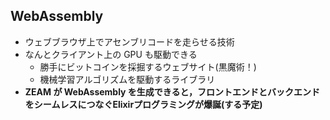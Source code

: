 ##  WebAssembly

* ウェブブラウザ上でアセンブリコードを走らせる技術
* なんとクライアント上の GPU も駆動できる
  * 勝手にビットコインを採掘するウェブサイト(黒魔術！)
  * 機械学習アルゴリズムを駆動するライブラリ
* **ZEAM が WebAssembly を生成できると，フロントエンドとバックエンドをシームレスにつなぐElixirプログラミングが爆誕(する予定)**